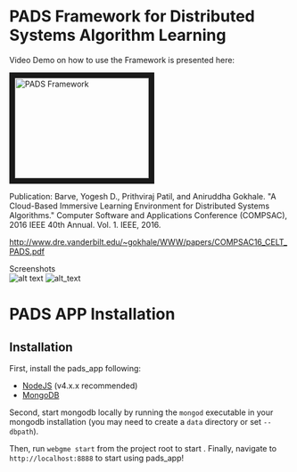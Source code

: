 # PADS Framework for Distributed Systems Algorithm Learning



Video Demo on how to use the Framework is presented here:

<a href="http://www.youtube.com/watch?feature=player_embedded&v=zg6hQLyXv1U
" target="_blank"><img src="http://img.youtube.com/vi/zg6hQLyXv1U/0.jpg" 
alt="PADS Framework" width="240" height="180" border="10" /></a>

Publication:
Barve, Yogesh D., Prithviraj Patil, and Aniruddha Gokhale. "A Cloud-Based Immersive Learning Environment for Distributed Systems Algorithms." Computer Software and Applications Conference (COMPSAC), 2016 IEEE 40th Annual. Vol. 1. IEEE, 2016.

http://www.dre.vanderbilt.edu/~gokhale/WWW/papers/COMPSAC16_CELT_PADS.pdf

Screenshots  
![alt text](https://github.com/doc-vu/pads/blob/master/images/bittorrent_webgme.PNG)
![alt_text](https://github.com/doc-vu/pads/blob/master/images/zookeeper.PNG)

# PADS APP Installation
## Installation
First, install the pads_app following:
- [NodeJS](https://nodejs.org/en/) (v4.x.x recommended)
- [MongoDB](https://www.mongodb.com/)

Second, start mongodb locally by running the `mongod` executable in your mongodb installation (you may need to create a `data` directory or set `--dbpath`).

Then, run `webgme start` from the project root to start . Finally, navigate to `http://localhost:8888` to start using pads_app!
